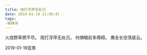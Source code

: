 ```yaml
---
title: 雨打浮萍无处沉
date: 2019-01-19 11:50:41
tags:
-格律诗
---
```


火烧野草燃不尽。
雨打浮萍无处沉，
何惧眼前多障碍。
鹰击长空荡层云。

2019-01-19亚男
